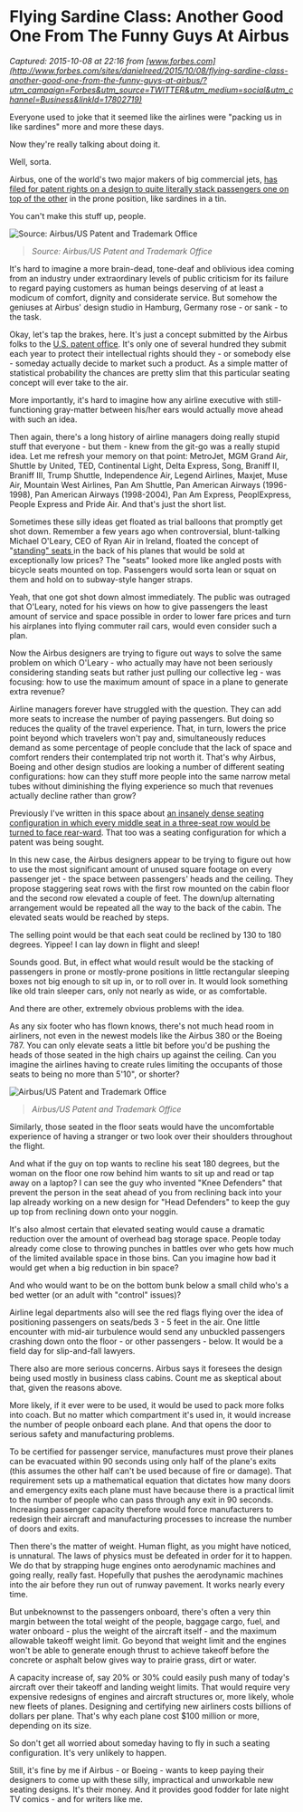 # Flying Sardine Class: Another Good One From The Funny Guys At Airbus

_Captured: 2015-10-08 at 22:16 from [www.forbes.com](http://www.forbes.com/sites/danielreed/2015/10/08/flying-sardine-class-another-good-one-from-the-funny-guys-at-airbus/?utm_campaign=Forbes&utm_source=TWITTER&utm_medium=social&utm_channel=Business&linkId=17802719)_

Everyone used to joke that it seemed like the airlines were "packing us in like sardines" more and more these days.

Now they're really talking about doing it.

Well, sorta.

Airbus, one of the world's two major makers of big commercial jets, [has filed for patent rights on a design to quite literally stack passengers one on top of the other](http://news.sky.com/story/1565901/airbus-plans-stacked-seating-for-passengers) in the prone position, like sardines in a tin.

You can't make this stuff up, people.

![Source: Airbus/US Patent and Trademark Office](http://blogs-images.forbes.com/danielreed/files/2015/10/fig22.png)

> _Source: Airbus/US Patent and Trademark Office_

It's hard to imagine a more brain-dead, tone-deaf and oblivious idea coming from an industry under extraordinary levels of public criticism for its failure to regard paying customers as human beings deserving of at least a modicum of comfort, dignity and considerate service. But somehow the geniuses at Airbus' design studio in Hamburg, Germany rose - or sank - to the task.

Okay, let's tap the brakes, here. It's just a concept submitted by the Airbus folks to the [U.S. patent office](http://pdfaiw.uspto.gov/.aiw?PageNum=0&docid=20150274298&IDKey=04108B8962F7&HomeUrl=http%3A%2F%2Fappft.uspto.gov%2Fnetacgi%2Fnph-Parser%3FSect1%3DPTO2%2526Sect2%3DHITOFF%2526p%3D1%2526u%3D%25252Fnetahtml%25252FPTO%25252Fsearch-bool.html%2526r%3D12%2526f%3DG%2526l%3D50%2526co1%3DAND%2526d%3DPG01%2526s1%3Dairbus%2526OS%3Dairbus%2526RS%3Dairbus). It's only one of several hundred they submit each year to protect their intellectual rights should they - or somebody else - someday actually decide to market such a product. As a simple matter of statistical probability the chances are pretty slim that this particular seating concept will ever take to the air.

More importantly, it's hard to imagine how any airline executive with still-functioning gray-matter between his/her ears would actually move ahead with such an idea.

Then again, there's a long history of airline managers doing really stupid stuff that everyone - but them - knew from the git-go was a really stupid idea. Let me refresh your memory on that point: MetroJet, MGM Grand Air, Shuttle by United, TED, Continental Light, Delta Express, Song, Braniff II, Braniff III, Trump Shuttle, Independence Air, Legend Airlines, Maxjet, Muse Air, Mountain West Airlines, Pan Am Shuttle, Pan American Airways (1996-1998), Pan American Airways (1998-2004), Pan Am Express, PeoplExpress, People Express and Pride Air. And that's just the short list.

Sometimes these silly ideas get floated as trial balloons that promptly get shot down. Remember a few years ago when controversial, blunt-talking Michael O'Leary, CEO of Ryan Air in Ireland, floated the concept of "[standing" seats ](http://www.telegraph.co.uk/travel/travelnews/11386342/New-call-for-standing-seats-on-planes.html)in the back of his planes that would be sold at exceptionally low prices? The "seats" looked more like angled posts with bicycle seats mounted on top. Passengers would sorta lean or squat on them and hold on to subway-style hanger straps.

Yeah, that one got shot down almost immediately. The public was outraged that O'Leary, noted for his views on how to give passengers the least amount of service and space possible in order to lower fare prices and turn his airplanes into flying commuter rail cars, would even consider such a plan.

Now the Airbus designers are trying to figure out ways to solve the same problem on which O'Leary - who actually may have not been seriously considering standing seats but rather just pulling our collective leg - was focusing: how to use the maximum amount of space in a plane to generate extra revenue?

Airline managers forever have struggled with the question. They can add more seats to increase the number of paying passengers. But doing so reduces the quality of the travel experience. That, in turn, lowers the price point beyond which travelers won't pay and, simultaneously reduces demand as some percentage of people conclude that the lack of space and comfort renders their contemplated trip not worth it. That's why Airbus, Boeing and other design studios are looking a number of different seating configurations: how can they stuff more people into the same narrow metal tubes without diminishing the flying experience so much that revenues actually decline rather than grow?

Previously I've written in this space about [an insanely dense seating configuration in which every middle seat in a three-seat row would be turned to face rear-ward](http://www.forbes.com/sites/danielreed/2015/07/17/rear-facing-airline-seats/). That too was a seating configuration for which a patent was being sought.

In this new case, the Airbus designers appear to be trying to figure out how to use the most significant amount of unused square footage on every passenger jet - the space between passengers' heads and the ceiling. They propose staggering seat rows with the first row mounted on the cabin floor and the second row elevated a couple of feet. The down/up alternating arrangement would be repeated all the way to the back of the cabin. The elevated seats would be reached by steps.

The selling point would be that each seat could be reclined by 130 to 180 degrees. Yippee! I can lay down in flight and sleep!

Sounds good. But, in effect what would result would be the stacking of passengers in prone or mostly-prone positions in little rectangular sleeping boxes not big enough to sit up in, or to roll over in. It would look something like old train sleeper cars, only not nearly as wide, or as comfortable.

And there are other, extremely obvious problems with the idea.

As any six footer who has flown knows, there's not much head room in airliners, not even in the newest models like the Airbus 380 or the Boeing 787. You can only elevate seats a little bit before you'd be pushing the heads of those seated in the high chairs up against the ceiling. Can you imagine the airlines having to create rules limiting the occupants of those seats to being no more than 5'10", or shorter?

![Airbus/US Patent and Trademark Office](http://blogs-images.forbes.com/danielreed/files/2015/10/dan.png)

> _Airbus/US Patent and Trademark Office_

Similarly, those seated in the floor seats would have the uncomfortable experience of having a stranger or two look over their shoulders throughout the flight.

And what if the guy on top wants to recline his seat 180 degrees, but the woman on the floor one row behind him wants to sit up and read or tap away on a laptop? I can see the guy who invented "Knee Defenders" that prevent the person in the seat ahead of you from reclining back into your lap already working on a new design for "Head Defenders" to keep the guy up top from reclining down onto your noggin.

It's also almost certain that elevated seating would cause a dramatic reduction over the amount of overhead bag storage space. People today already come close to throwing punches in battles over who gets how much of the limited available space in those bins. Can you imagine how bad it would get when a big reduction in bin space?

And who would want to be on the bottom bunk below a small child who's a bed wetter (or an adult with "control" issues)?

Airline legal departments also will see the red flags flying over the idea of positioning passengers on seats/beds 3 - 5 feet in the air. One little encounter with mid-air turbulence would send any unbuckled passengers crashing down onto the floor - or other passengers - below. It would be a field day for slip-and-fall lawyers.

There also are more serious concerns. Airbus says it foresees the design being used mostly in business class cabins. Count me as skeptical about that, given the reasons above.

More likely, if it ever were to be used, it would be used to pack more folks into coach. But no matter which compartment it's used in, it would increase the number of people onboard each plane. And that opens the door to serious safety and manufacturing problems.

To be certified for passenger service, manufactures must prove their planes can be evacuated within 90 seconds using only half of the plane's exits (this assumes the other half can't be used because of fire or damage). That requirement sets up a mathematical equation that dictates how many doors and emergency exits each plane must have because there is a practical limit to the number of people who can pass through any exit in 90 seconds. Increasing passenger capacity therefore would force manufacturers to redesign their aircraft and manufacturing processes to increase the number of doors and exits.

Then there's the matter of weight. Human flight, as you might have noticed, is unnatural. The laws of physics must be defeated in order for it to happen. We do that by strapping huge engines onto aerodynamic machines and going really, really fast. Hopefully that pushes the aerodynamic machines into the air before they run out of runway pavement. It works nearly every time.

But unbeknownst to the passengers onboard, there's often a very thin margin between the total weight of the people, baggage cargo, fuel, and water onboard - plus the weight of the aircraft itself - and the maximum allowable takeoff weight limit. Go beyond that weight limit and the engines won't be able to generate enough thrust to achieve takeoff before the concrete or asphalt below gives way to prairie grass, dirt or water.

A capacity increase of, say 20% or 30% could easily push many of today's aircraft over their takeoff and landing weight limits. That would require very expensive redesigns of engines and aircraft structures or, more likely, whole new fleets of planes. Designing and certifying new airliners costs billions of dollars per plane. That's why each plane cost $100 million or more, depending on its size.

So don't get all worried about someday having to fly in such a seating configuration. It's very unlikely to happen.

Still, it's fine by me if Airbus - or Boeing - wants to keep paying their designers to come up with these silly, impractical and unworkable new seating designs. It's their money. And it provides good fodder for late night TV comics - and for writers like me.
